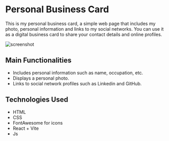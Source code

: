 # Personal Business Card

This is my personal business card, a simple web page that includes my photo, personal information and links to my social networks. You can use it as a digital business card to share your contact details and online profiles.

![screenshot](https://github.com/dhiego1510/project-business-card/assets/97997583/765d41ce-f8bd-4546-9dc4-18c22106b89f)

## Main Functionalities

- Includes personal information such as name, occupation, etc.
- Displays a personal photo.
- Links to social network profiles such as Linkedin and GitHub.

## Technologies Used

- HTML
- CSS
- FontAwesome for icons
- React + Vite
- Js
